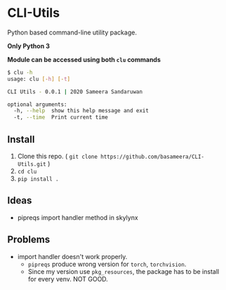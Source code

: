 # CLI-Utils

Python based command-line utility package.

**Only Python 3**

**Module can be accessed using both `clu` commands**

``` bash
$ clu -h
usage: clu [-h] [-t]

CLI Utils - 0.0.1 | 2020 Sameera Sandaruwan

optional arguments:
  -h, --help  show this help message and exit
  -t, --time  Print current time
```

## Install

1. Clone this repo. ( `git clone https://github.com/basameera/CLI-Utils.git` )
1. `cd clu` 
1. `pip install .` 

## Ideas

* pipreqs import handler method in skylynx

## Problems

* import handler doesn't work properly. 
  * `pipreqs` produce wrong version for `torch`, `torchvision`.
  * Since my version use `pkg_resources`, the package has to be install for every venv. NOT GOOD.